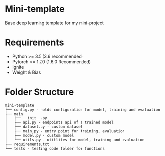 # Mini-template

Base deep learning template for my mini-project

# Requirements
- Python >= 3.5 (3.6 recommended)
- Pytorch >= 1.7.0 (1.6.0 Recommended)
- Ignite
- Weight & Bias

# Folder Structure
```
mini-template
├── config.py - holds configuration for model, training and evaluation
├── main
│   ├── __init__.py
│   ├── api.py - endpoints api of a trained model
│   ├── dataset.py - custom dataset
│   ├── main.py - entry point for training, evaluation
│   ├── model.py - custom model
│   └── utils.py - utitlites for model, training and evaluation
├── requirements.txt
└── tests - testing code folder for functions
```
